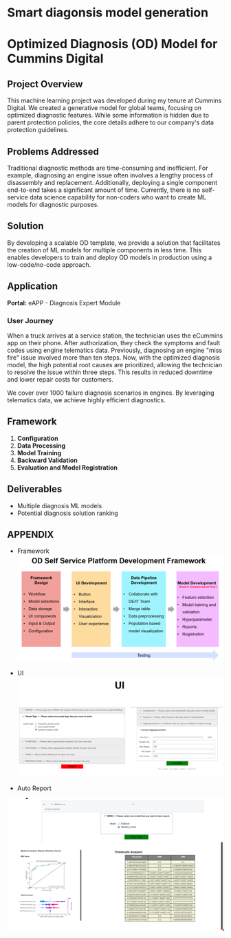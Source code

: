 # Smart diagonsis model generation
 
# Optimized Diagnosis (OD) Model for Cummins Digital

## Project Overview

This machine learning project was developed during my tenure at Cummins Digital. We created a generative model for global teams, focusing on optimized diagnostic features. While some information is hidden due to parent protection policies, the core details adhere to our company's data protection guidelines.

## Problems Addressed

Traditional diagnostic methods are time-consuming and inefficient. For example, diagnosing an engine issue often involves a lengthy process of disassembly and replacement. Additionally, deploying a single component end-to-end takes a significant amount of time. Currently, there is no self-service data science capability for non-coders who want to create ML models for diagnostic purposes.

## Solution

By developing a scalable OD template, we provide a solution that facilitates the creation of ML models for multiple components in less time. This enables developers to train and deploy OD models in production using a low-code/no-code approach.

## Application

**Portal:** eAPP - Diagnosis Expert Module

### User Journey

When a truck arrives at a service station, the technician uses the eCummins app on their phone. After authorization, they check the symptoms and fault codes using engine telematics data. Previously, diagnosing an engine "miss fire" issue involved more than ten steps. Now, with the optimized diagnosis model, the high potential root causes are prioritized, allowing the technician to resolve the issue within three steps. This results in reduced downtime and lower repair costs for customers.

We cover over 1000 failure diagnosis scenarios in engines. By leveraging telematics data, we achieve highly efficient diagnostics.

## Framework

1. **Configuration**
2. **Data Processing**
3. **Model Training**
4. **Backward Validation**
5. **Evaluation and Model Registration**

## Deliverables

- Multiple diagnosis ML models
- Potential diagnosis solution ranking



## APPENDIX

- Framework
![alt text](image.png)

- UI 
![alt text](image-1.png)

- Auto Report

![alt text](image-2.png)